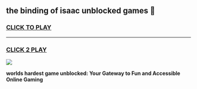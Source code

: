 
## the binding of isaac unblocked games 👋
<h3>
<a href="https://premium.freeplayer.one?title=the_binding_of_isaac_unblocked_games&ref=13F">CLICK TO PLAY</a></h3>
<hr>

<h3>
<a href="https://premium.freeplayer.one?title=the_binding_of_isaac_unblocked_games&ref=13F">CLICK 2 PLAY</a>
  
</h3>

<a href="https://premium.freeplayer.one?title=the_binding_of_isaac_unblocked_games&ref=12F/"><img src="https://clearcache.store/games.png"></a>


**worlds hardest game unblocked: Your Gateway to Fun and Accessible Online Gaming**
